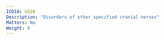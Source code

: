 ```yaml
---
ICD10: G528
Description: "Disorders of other specified cranial nerves"
Matters: No
Weight: 0
---
```

